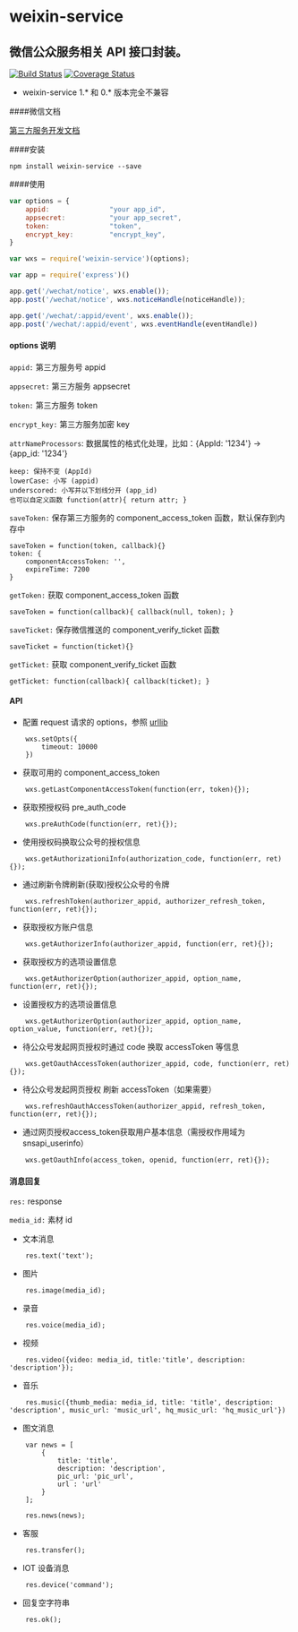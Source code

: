 # weixin-service
微信公众服务相关 API 接口封装。
---
[![Build Status](https://travis-ci.org/liuxiaodong/weixin-service.png)](https://travis-ci.org/liuxiaodong/weixin-service)
[![Coverage Status](https://coveralls.io/repos/liuxiaodong/weixin-service/badge.png)](https://coveralls.io/github/liuxiaodong/weixin-service)  

* weixin-service 1.* 和 0.* 版本完全不兼容

####微信文档

<a href="https://open.weixin.qq.com/cgi-bin/frame?t=resource/res_main_tmpl&verify=1&lang=zh_CN" target='_blank'>第三方服务开发文档</a>


####安装
```
npm install weixin-service --save
```

####使用

```js
var options = {
	appid:        		 "your app_id",       
	appsecret:    		 "your app_secret",      
	token:         		 "token",                
	encrypt_key:   		 "encrypt_key",          
}

var wxs = require('weixin-service')(options);

var app = require('express')()

app.get('/wechat/notice', wxs.enable());
app.post('/wechat/notice', wxs.noticeHandle(noticeHandle));

app.get('/wechat/:appid/event', wxs.enable());
app.post('/wechat/:appid/event', wxs.eventHandle(eventHandle))

```
	

#### options 说明

`appid:` 第三方服务号 appid

`appsecret:`  第三方服务 appsecret

`token:`  第三方服务 token

`encrypt_key:` 第三方服务加密 key

`attrNameProcessors`: 数据属性的格式化处理，比如：{AppId: '1234'} -> {app_id: '1234'}  

```
keep: 保持不变 (AppId)  
lowerCase: 小写 (appid)   
underscored: 小写并以下划线分开 (app_id)  
也可以自定义函数 function(attr){ return attr; }  
```

`saveToken:` 保存第三方服务的 component_access_token 函数，默认保存到内存中  

```
saveToken = function(token, callback){}  
token: {  
	componentAccessToken: '',  
	expireTime: 7200  
}  
```

`getToken:` 获取 component_access_token 函数
	
```
saveToken = function(callback){ callback(null, token); }

```

`saveTicket:` 保存微信推送的 component_verify_ticket 函数

```
saveTicket = function(ticket){}
```

`getTicket:` 获取 component_verify_ticket 函数

```
getTicket: function(callback){ callback(ticket); }
```

#### API

* 配置 request 请求的 options，参照 <a href="https://github.com/node-modules/urllib">urllib</a>

```
	wxs.setOpts({
		timeout: 10000
	})
```

* 获取可用的 component_access_token
	
```
	wxs.getLastComponentAccessToken(function(err, token){});
```
	
* 获取预授权码 pre_auth_code

```
	wxs.preAuthCode(function(err, ret){});
```

* 使用授权码换取公众号的授权信息

```
	wxs.getAuthorizationiInfo(authorization_code, function(err, ret){});
```

* 通过刷新令牌刷新(获取)授权公众号的令牌

```
	wxs.refreshToken(authorizer_appid, authorizer_refresh_token, function(err, ret){});
```

* 获取授权方账户信息

```
	wxs.getAuthorizerInfo(authorizer_appid, function(err, ret){});
```
* 获取授权方的选项设置信息

```
	wxs.getAuthorizerOption(authorizer_appid, option_name, function(err, ret){});
```
* 设置授权方的选项设置信息

```
	wxs.getAuthorizerOption(authorizer_appid, option_name, option_value, function(err, ret){});
```

* 待公众号发起网页授权时通过 code 换取 accessToken 等信息

```
	wxs.getOauthAccessToken(authorizer_appid, code, function(err, ret){});
```

* 待公众号发起网页授权 刷新 accessToken（如果需要）

```
	wxs.refreshOauthAccessToken(authorizer_appid, refresh_token, function(err, ret){});
```

* 通过网页授权access_token获取用户基本信息（需授权作用域为snsapi_userinfo）
	
```
	wxs.getOauthInfo(access_token, openid, function(err, ret){});
```


#### 消息回复

`res:`  response  

`media_id:` 素材 id

* 文本消息
	
```
	res.text('text');
```

* 图片

```
	res.image(media_id);
```

* 录音

```
	res.voice(media_id);
```

* 视频
	
```
	res.video({video: media_id, title:'title', description: 'description'});
```

* 音乐

```
	res.music({thumb_media: media_id, title: 'title', description: 'description', music_url: 'music_url', hq_music_url: 'hq_music_url'})
```

* 图文消息

```
	var news = [
		{
			title: 'title',
			description: 'description',
			pic_url: 'pic_url',
			url : 'url'
		}
	];

	res.news(news);
```

* 客服

```
	res.transfer();
```

* IOT 设备消息

```
	res.device('command');
```

* 回复空字符串

```
	res.ok();
```
